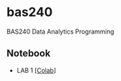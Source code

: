# bas240
BAS240 Data Analytics Programming


## Notebook

- LAB 1 [[Colab](https://colab.research.google.com/github.com/9meo/bas240/blob/main/LAB1/Lab_1_Pandas.ipynb)]

